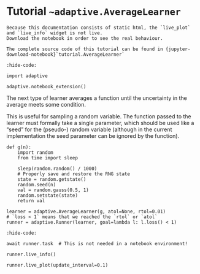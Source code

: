 # Tutorial `~adaptive.AverageLearner`

```{note}
Because this documentation consists of static html, the `live_plot` and `live_info` widget is not live.
Download the notebook in order to see the real behaviour.
```

```{seealso}
The complete source code of this tutorial can be found in {jupyter-download-notebook}`tutorial.AverageLearner`
```

```{jupyter-execute}
:hide-code:

import adaptive

adaptive.notebook_extension()
```

The next type of learner averages a function until the uncertainty in the average meets some condition.

This is useful for sampling a random variable.
The function passed to the learner must formally take a single parameter, which should be used like a “seed” for the (pseudo-) random variable (although in the current implementation the seed parameter can be ignored by the function).

```{jupyter-execute}
def g(n):
    import random
    from time import sleep

    sleep(random.random() / 1000)
    # Properly save and restore the RNG state
    state = random.getstate()
    random.seed(n)
    val = random.gauss(0.5, 1)
    random.setstate(state)
    return val
```

```{jupyter-execute}
learner = adaptive.AverageLearner(g, atol=None, rtol=0.01)
# `loss < 1` means that we reached the `rtol` or `atol`
runner = adaptive.Runner(learner, goal=lambda l: l.loss() < 1)
```

```{jupyter-execute}
:hide-code:

await runner.task  # This is not needed in a notebook environment!
```

```{jupyter-execute}
runner.live_info()
```

```{jupyter-execute}
runner.live_plot(update_interval=0.1)
```
